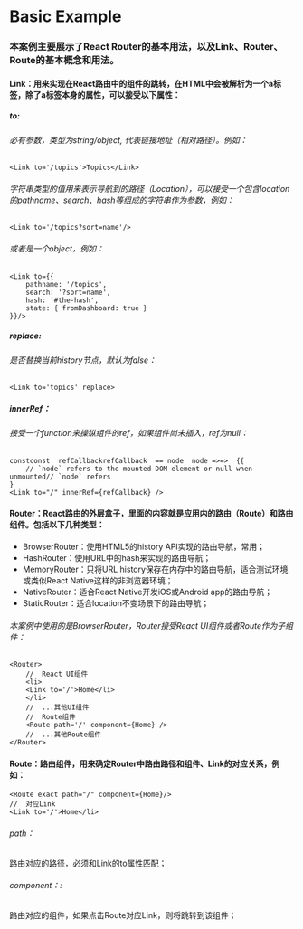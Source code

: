 # Basic Example
### 本案例主要展示了React Router的基本用法，以及Link、Router、Route的基本概念和用法。
#### Link：用来实现在React路由中的组件的跳转，在HTML中会被解析为一个a标签，除了a标签本身的属性，可以接受以下属性：
##### *to*: 
###### 必有参数，类型为string/object, 代表链接地址（相对路径）。例如：
    <Link to='/topics'>Topics</Link>
###### 字符串类型的值用来表示导航到的路径（Location），可以接受一个包含location的pathname、search、hash等组成的字符串作为参数，例如：
    <Link to='/topics?sort=name'/>
###### 或者是一个object，例如：
    <Link to={{
        pathname: '/topics',
        search: '?sort=name',
        hash: '#the-hash',
        state: { fromDashboard: true }
    }}/>

##### *replace*: 
###### 是否替换当前history节点，默认为false：
    <Link to='topics' replace>
##### *innerRef*：
###### 接受一个function来操纵组件的ref，如果组件尚未插入，ref为null：
    constconst  refCallbackrefCallback  == node  node =>=>  {{
        // `node` refers to the mounted DOM element or null when unmounted// `node` refers  
    }
    <Link to="/" innerRef={refCallback} />
#### Router：React路由的外层盒子，里面的内容就是应用内的路由（Route）和路由组件。包括以下几种类型：
* BrowserRouter：使用HTML5的history API实现的路由导航，常用；
* HashRouter：使用URL中的hash来实现的路由导航；
* MemoryRouter：只将URL history保存在内存中的路由导航，适合测试环境或类似React Native这样的非浏览器环境；
* NativeRouter：适合React Native开发iOS或Android app的路由导航；
* StaticRouter：适合location不变场景下的路由导航；
###### 本案例中使用的是BrowserRouter，Router接受React UI组件或者Route作为子组件：
    <Router>
        //  React UI组件
        <li>
		<Link to='/'>Home</li>
        </li>
	    //  ...其他UI组件
        //  Route组件
	    <Route path='/' component={Home} />
	    //  ...其他Route组件
    </Router>

#### Route：路由组件，用来确定Router中路由路径和组件、Link的对应关系，例如：
    <Route exact path="/" component={Home}/>
    //  对应Link
    <Link to='/'>Home</li>
###### *path：*
路由对应的路径，必须和Link的to属性匹配；
###### *component：*:
路由对应的组件，如果点击Route对应Link，则将跳转到该组件；
